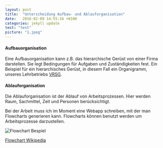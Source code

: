 ```yaml
---
layout: post
title:  "Unterscheidung Aufbau- und Ablauforganisation"
date:   2016-02-09 14:55:16 +0100
categories: jekyll update
test: "test"
picture: "1.jpeg"
---
```

#### Aufbauorganisation
Eine Aufbauorganisation kann z.B. das hierarchische Gerüst von einer Firma darstellen. Sie legt Bedingungen für Aufgaben und Zuständigkeiten fest. Ein Beispiel für ein hierarchisches Gerüst, in diesem Fall ein Organigramm, unseres Lehrbetriebs [VRSG].

#### Ablauforganisation
Die Ablauforganisation ist der Ablauf von Arbeitsprozessen. Hier werden Raum, Sachmittel, Zeit und Personen berücksichtigt.

Bei der Arbeit muss ich im Moment eine Webapp schreiben, mit der man Flowcharts generieren kann. Flowcharts können benutzt werden um Arbeitsprozesse darzustellen.

<div class="thumbnail">
	<img src="https://upload.wikimedia.org/wikipedia/commons/thumb/9/91/LampFlowchart.svg/2000px-LampFlowchart.svg.png" alt="Flowchart Bespiel" class="img-responsive">
	<p class="text-center">
		<a href="https://en.wikipedia.org/wiki/Flowchart">
			Flowchart Wikipedia
		</a>
	</p>
</div>

[Flowchart Wikipedia]: <https://en.wikipedia.org/wiki/Flowchart>
[VRSG]: <http://www.vrsg.ch/Portals/0/Media/Documents/%C3%9Cber%20uns/Downloads/20141101_Organigramm%20VRSG.pdf?ver=2015-11-17-080208-480>


